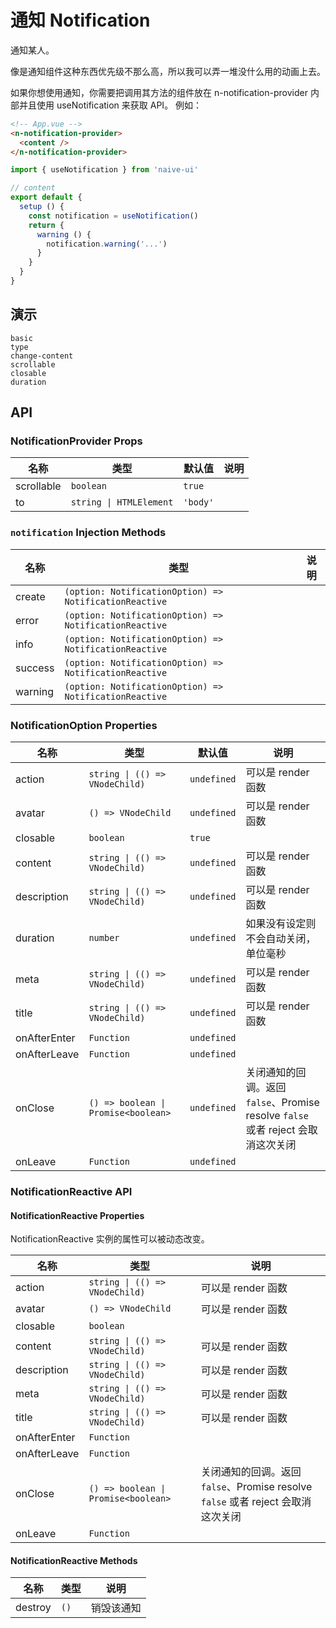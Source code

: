 # 通知 Notification

通知某人。

像是通知组件这种东西优先级不那么高，所以我可以弄一堆没什么用的动画上去。

<n-space vertical>
<n-alert title="使用前提" type="warning">
  如果你想使用通知，你需要把调用其方法的组件放在 <n-text code>n-notification-provider</n-text> 内部并且使用 <n-text code>useNotification</n-text> 来获取 API。
</n-alert>
例如：

```html
<!-- App.vue -->
<n-notification-provider>
  <content />
</n-notification-provider>
```

```js
import { useNotification } from 'naive-ui'

// content
export default {
  setup () {
    const notification = useNotification()
    return {
      warning () {
        notification.warning('...')
      }
    }
  }
}
```

</n-space>

## 演示

```demo
basic
type
change-content
scrollable
closable
duration
```

## API

### NotificationProvider Props

| 名称       | 类型                    | 默认值   | 说明 |
| ---------- | ----------------------- | -------- | ---- |
| scrollable | `boolean`               | `true`   |      |
| to         | `string \| HTMLElement` | `'body'` |      |

### `notification` Injection Methods

| 名称    | 类型                                                   | 说明 |
| ------- | ------------------------------------------------------ | ---- |
| create  | `(option: NotificationOption) => NotificationReactive` |      |
| error   | `(option: NotificationOption) => NotificationReactive` |      |
| info    | `(option: NotificationOption) => NotificationReactive` |      |
| success | `(option: NotificationOption) => NotificationReactive` |      |
| warning | `(option: NotificationOption) => NotificationReactive` |      |

### NotificationOption Properties

| 名称 | 类型 | 默认值 | 说明 |
| --- | --- | --- | --- |
| action | `string \| (() => VNodeChild)` | `undefined` | 可以是 render 函数 |
| avatar | `() => VNodeChild` | `undefined` | 可以是 render 函数 |
| closable | `boolean` | `true` |  |
| content | `string \| (() => VNodeChild)` | `undefined` | 可以是 render 函数 |
| description | `string \| (() => VNodeChild)` | `undefined` | 可以是 render 函数 |
| duration | `number` | `undefined` | 如果没有设定则不会自动关闭，单位毫秒 |
| meta | `string \| (() => VNodeChild)` | `undefined` | 可以是 render 函数 |
| title | `string \| (() => VNodeChild)` | `undefined` | 可以是 render 函数 |
| onAfterEnter | `Function` | `undefined` |  |
| onAfterLeave | `Function` | `undefined` |  |
| onClose | `() => boolean \| Promise<boolean>` | `undefined` | 关闭通知的回调。返回 `false`、Promise resolve `false` 或者 reject 会取消这次关闭 |
| onLeave | `Function` | `undefined` |  |

### NotificationReactive API

#### NotificationReactive Properties

NotificationReactive 实例的属性可以被动态改变。

| 名称 | 类型 | 说明 |
| --- | --- | --- |
| action | `string \| (() => VNodeChild)` | 可以是 render 函数 |
| avatar | `() => VNodeChild` | 可以是 render 函数 |
| closable | `boolean` |  |
| content | `string \| (() => VNodeChild)` | 可以是 render 函数 |
| description | `string \| (() => VNodeChild)` | 可以是 render 函数 |
| meta | `string \| (() => VNodeChild)` | 可以是 render 函数 |
| title | `string \| (() => VNodeChild)` | 可以是 render 函数 |
| onAfterEnter | `Function` |  |
| onAfterLeave | `Function` |  |
| onClose | `() => boolean \| Promise<boolean>` | 关闭通知的回调。返回 `false`、Promise resolve `false` 或者 reject 会取消这次关闭 |
| onLeave | `Function` |  |

#### NotificationReactive Methods

| 名称    | 类型 | 说明       |
| ------- | ---- | ---------- |
| destroy | `()` | 销毁该通知 |
